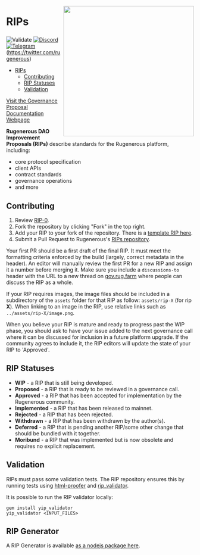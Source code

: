 <!-- copyright 2020 rug.farm && the contributors -->
<p align="center">
 <img src="https://user-images.githubusercontent.com/82294478/142774471-26598744-8497-420c-a4db-4e4fabb9795c.png" align="right" width="350">
	<h1 align="left">RIPs</h1>
 <h3 align="center"> </h3>
 <p align="center">
<align="center">
 
![Validate](https://github.com/rugenerous/RIPS/workflows/Validate/badge.svg?branch=master) [![Discord](https://img.shields.io/discord/734804446353031319.svg?color=768AD4&label=discord&logo=https%3A%2F%2Fdiscordapp.com%2Fassets%2F8c9701b98ad4372b58f13fd9f65f966e.svg)](https://discord.gg/N5dgz3Nbpz/) [![Telegram](https://img.shields.io/badge/chat-on%20Telegram-blue.svg)](https://t.me/rugenerousfinance) (https://twitter.com/rugenerous)

- [RIPs](#rips)
  * [Contributing](#contributing)
  * [RIP Statuses](#rip-statuses)
  * [Validation](#validation)
  
[Visit the Governance Proposal Documentation Webpage](https://docs.rug.farm/governance/proposal-repository)
	
**Rugenerous DAO Improvement Proposals (RIPs)** describe standards for the Rugenerous platform, including:

- core protocol specification
- client APIs
- contract standards
- governance operations
- and more 
 
## Contributing

1.  Review [RIP-0](RIPS/rip-0.md).
2.  Fork the repository by clicking "Fork" in the top right.
3.  Add your RIP to your fork of the repository. There is a [template RIP here](rip-X.md).
4.  Submit a Pull Request to Rugenerous's [RIPs repository](https://github.com/iearn-finance/RIPS/).

Your first PR should be a first draft of the final RIP. It must meet the formatting criteria enforced by the build (largely, correct metadata in the header). An editor will manually review the first PR for a new RIP and assign it a number before merging it. Make sure you include a `discussions-to` header with the URL to a new thread on [gov.rug.farm](https://gov.rug.farm/) where people can discuss the RIP as a whole.

If your RIP requires images, the image files should be included in a subdirectory of the `assets` folder for that RIP as follow: `assets/rip-X` (for rip **X**). When linking to an image in the RIP, use relative links such as `../assets/rip-X/image.png`.

When you believe your RIP is mature and ready to progress past the WIP phase, you should ask to have your issue added to the next governance call where it can be discussed for inclusion in a future platform upgrade. If the community agrees to include it, the RIP editors will update the state of your RIP to 'Approved'.

## RIP Statuses

- **WIP** - a RIP that is still being developed.
- **Proposed** - a RIP that is ready to be reviewed in a governance call.
- **Approved** - a RIP that has been accepted for implementation by the Rugenerous community.
- **Implemented** - a RIP that has been released to mainnet.
- **Rejected** - a RIP that has been rejected.
- **Withdrawn** - a RIP that has been withdrawn by the author(s).
- **Deferred** - a RIP that is pending another RIP/some other change that should be bundled with it together.
- **Moribund** - a RIP that was implemented but is now obsolete and requires no explicit replacement.

## Validation

RIPs must pass some validation tests. The RIP repository ensures this by running tests using [html-proofer](https://rubygems.org/gems/html-proofer) and [rip_validator](https://rubygems.org/gems/yip_validator).

It is possible to run the RIP validator locally:

```
gem install yip_validator
yip_validator <INPUT_FILES>
```

## RIP Generator

A RIP Generator is available [as a nodejs package here](https://github.com/camdengrieh/generator-rip).

